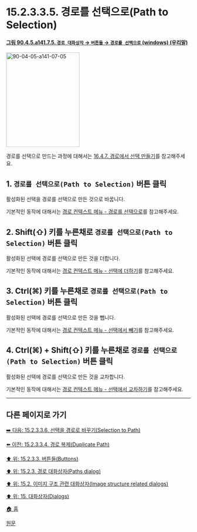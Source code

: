 # 15.2.3.3.5. 경로를 선택으로(Path to Selection)

<a id="90-04-05-a141-07-05"></a>

#### [그림 90.4.5.a141.7.5. `경로 대화상자` → `버튼들` → `경로를 선택으로` (windows) (우리말)](./90-04-0005-paths.md#90-04-05-a141-07-05)
<img width="200" height="257" alt="90-04-05-a141-07-05" src="https://github.com/wonder13662/gimp/assets/15767104/eded5d41-daa7-4d15-aa93-d7edd954ab31" />

경로를 선택으로 만드는 과정에 대해서는 [16.4.7. 경로에서 선택 만들기](./16-04-07-00-from_path.md)를 참고해주세요.

## 1. `경로를 선택으로(Path to Selection)` 버튼 클릭
활성화된 선택을 경로를 선택으로 만든 것으로 바꿉니다.

기본적인 동작에 대해서는 [경로 컨텍스트 메뉴 - 경로를 선택으로](./15-02-03-04-10-path_to_selection.md)를 참고해주세요.

## 2. Shift(⇧) 키를 누른채로 `경로를 선택으로(Path to Selection)` 버튼 클릭
활성화된 선택에 경로를 선택으로 만든 것을 더합니다.

기본적인 동작에 대해서는 [경로 컨텍스트 메뉴 - 선택에 더하기](./15-02-03-04-11-add_to_selection.md)를 참고해주세요.

## 3. Ctrl(⌘) 키를 누른채로 `경로를 선택으로(Path to Selection)` 버튼 클릭
활성화된 선택에 경로를 선택으로 만든 것을 뺍니다.

기본적인 동작에 대해서는 [경로 컨텍스트 메뉴 - 선택에서 빼기](./15-02-03-04-12-subtract_from_selection.md)를 참고해주세요.

## 4. Ctrl(⌘) + Shift(⇧) 키를 누른채로 `경로를 선택으로(Path to Selection)` 버튼 클릭
활성화된 선택에 경로를 선택으로 만든 것을 교차합니다.

기본적인 동작에 대해서는 [경로 컨텍스트 메뉴 - 선택에서 교차하기](./15-02-03-04-13-intersect_with_selection.md)를 참고해주세요.

***

## 다른 페이지로 가기

[➡️ 다음: 15.2.3.3.6. 선택을 경로로 바꾸기(Selection to Path)](./15-02-03-03-06-selection_to_path.md)

[⬅️ 이전: 15.2.3.3.4. 경로 복제(Duplicate Path)](./15-02-03-03-04-duplicate_path.md)

[⬆️ 위: 15.2.3.3. 버튼들(Buttons)](./15-02-03-03-00-buttons.md)

[⬆️ 위: 15.2.3. 경로 대화상자(Paths dialog)](./15-02-03-00-paths-dialog.md)

[⬆️ 위: 15.2. 이미지 구조 관련 대화상자(Image structure related dialogs)](./15-02-00-image-structure-related-dialogs.md)

[⬆️ 위: 15. 대화상자(Dialogs)](./15-00-dialogs.md)

[🏠 홈](./00-home.md)

[원문](https://docs.gimp.org/2.10/ko/gimp-path-dialog.html#gimp-path-dialog-buttons)